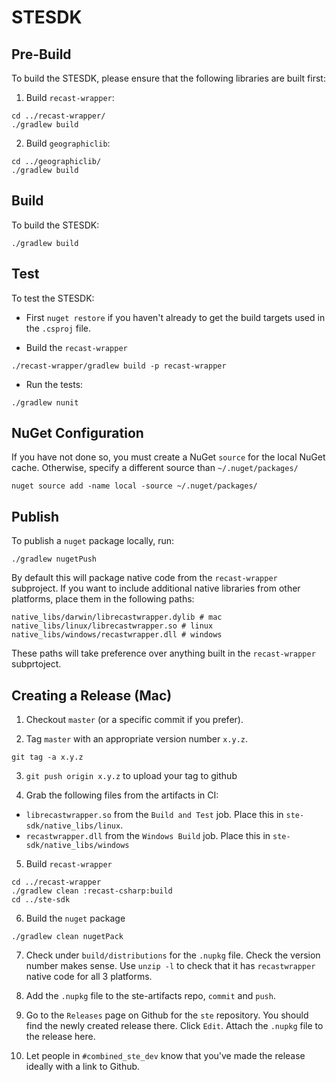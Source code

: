# STESDK

## Pre-Build
To build the STESDK, please ensure that the following libraries are built first:

1. Build `recast-wrapper`:
```
cd ../recast-wrapper/
./gradlew build
```

2. Build `geographiclib`:
```
cd ../geographiclib/
./gradlew build
```

## Build
To build the STESDK:
```
./gradlew build
```

## Test
To test the STESDK:

- First `nuget restore` if you haven't already to get the build targets used in the `.csproj` file.

- Build the `recast-wrapper`
```
./recast-wrapper/gradlew build -p recast-wrapper
```

- Run the tests:
```
./gradlew nunit
```

## NuGet Configuration
If you have not done so, you must create a NuGet `source` for the local NuGet cache. Otherwise, specify a different source than `~/.nuget/packages/`
```
nuget source add -name local -source ~/.nuget/packages/
```

## Publish
To publish a `nuget` package locally, run:

```
./gradlew nugetPush
```

By default this will package native code from the `recast-wrapper` subproject. If you want to include additional native libraries from other platforms, place them in the following paths:

```
native_libs/darwin/librecastwrapper.dylib # mac
native_libs/linux/librecastwrapper.so # linux
native_libs/windows/recastwrapper.dll # windows
```

These paths will take preference over anything built in the `recast-wrapper` subprtoject.

## Creating a Release (Mac)
1. Checkout `master` (or a specific commit if you prefer).

2. Tag `master` with  an appropriate version number `x.y.z`.

```
git tag -a x.y.z
```

3. `git push origin x.y.z` to upload your tag to github

4. Grab the following files from the artifacts in CI:

- `librecastwrapper.so` from the `Build and Test` job. Place this in `ste-sdk/native_libs/linux`.
- `recastwrapper.dll` from the `Windows Build` job. Place this in `ste-sdk/native_libs/windows`

5. Build `recast-wrapper`

```
cd ../recast-wrapper
./gradlew clean :recast-csharp:build
cd ../ste-sdk
```

6. Build the `nuget` package

```
./gradlew clean nugetPack
```

7. Check under `build/distributions` for the `.nupkg` file. Check the version number makes sense. Use `unzip -l` to check that it has `recastwrapper` native code for all 3 platforms.

8. Add the `.nupkg` file to the ste-artifacts repo, `commit` and `push`.

9. Go to the `Releases` page on Github for the `ste` repository. You should find the newly created release there. Click `Edit`. Attach the `.nupkg` file to the release here.

10. Let people in `#combined_ste_dev` know that you've made the release ideally with a link to Github.
